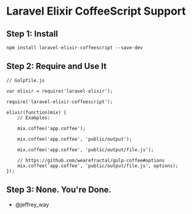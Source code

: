 # Laravel Elixir CoffeeScript Support

## Step 1: Install

```
npm install laravel-elixir-coffeescript --save-dev
```

## Step 2: Require and Use It

```
// Gulpfile.js

var elixir = require('laravel-elixir');

require('laravel-elixir-coffeescript');

elixir(function(mix) {
    // Examples:

    mix.coffee('app.coffee');

    mix.coffee('app.coffee', 'public/output');

    mix.coffee('app.coffee', 'public/output/file.js');

    // https://github.com/wearefractal/gulp-coffee#options
    mix.coffee('app.coffee', 'public/output/file.js', options);
});
```

## Step 3: None. You're Done.

- @jeffrey_way